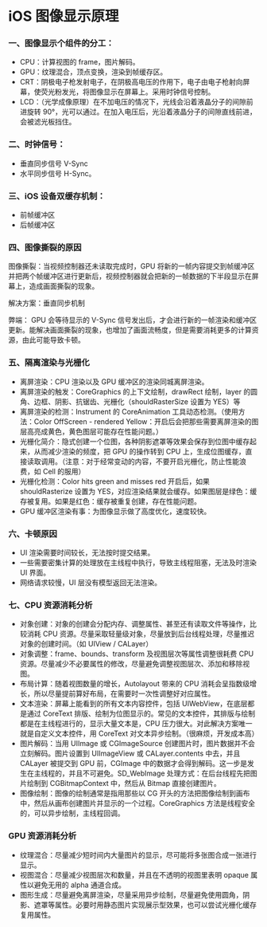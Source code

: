 # iOS 图像显示原理

### 一、图像显示个组件的分工：

- CPU：计算视图的 frame，图片解码。
- GPU：纹理混合，顶点变换，渲染到帧缓存区。
- CRT：阴极电子枪发射电子，在阴极高电压的作用下，电子由电子枪射向屏幕，使荧光粉发光，将图像显示在屏幕上。采用时钟信号控制。
- LCD：（光学成像原理）在不加电压的情况下，光线会沿着液晶分子的间隙前进旋转 90°，光可以通过。在加入电压后，光沿着液晶分子的间隙直线前进，会被滤光板挡住。

### 二、时钟信号：

- 垂直同步信号 V-Sync
- 水平同步信号 H-Sync。

### 三、iOS 设备双缓存机制：

- 前帧缓冲区
- 后帧缓冲区

### 四、图像撕裂的原因

图像撕裂：当视频控制器还未读取完成时，GPU 将新的一帧内容提交到帧缓冲区并把两个帧缓冲区进行更新后，视频控制器就会把新的一帧数据的下半段显示在屏幕上，造成画面撕裂的现象。

解决方案：垂直同步机制

弊端： GPU 会等待显示的 V-Sync 信号发出后，才会进行新的一帧渲染和缓冲区更新。能解决画面撕裂的现象，也增加了画面流畅度，但是需要消耗更多的计算资源，由此可能导致卡顿。

### 五、隔离渲染与光栅化

- 离屏渲染：CPU 渲染以及 GPU 缓冲区的渲染同城离屏渲染。
- 离屏渲染的触发：CoreGraphics 的上下文绘制，drawRect 绘制，layer 的圆角、边框、阴影、抗锯齿、光栅化（shouldRasterSize 设置为 YES）等
- 离屏渲染的检测：Instrument 的 CoreAnimation 工具动态检测。（使用方法：Color OffScreen - rendered Yellow：开启后会把那些需要离屏渲染的图层高亮成黄色，黄色图层可能存在性能问题。）
- 光栅化简介：隐式创建一个位图，各种阴影遮罩等效果会保存到位图中缓存起来，从而减少渲染的频度，把 GPU 的操作转到 CPU 上，生成位图缓存，直接读取调用。（注意：对于经常变动的内容，不要开启光栅化，防止性能浪费，如 Cell 的服用）
- 光栅化检测：Color hits green and misses red 开启后，如果 shouldRasterize 设置为 YES，对应渲染结果就会缓存。如果图层是绿色：缓存被复用。如果是红色：缓存被重复创建，存在性能问题。
- GPU 缓冲区渲染有事：为图像显示做了高度优化，速度较快。

### 六、卡顿原因

- UI 渲染需要时间较长，无法按时提交结果。
- 一些需要密集计算的处理放在主线程中执行，导致主线程阻塞，无法及时渲染 UI 界面。
- 网络请求较慢，UI 层没有模型返回无法渲染。

### 七、CPU 资源消耗分析

- 对象创建：对象的创建会分配内存、调整属性、甚至还有读取文件等操作，比较消耗 CPU 资源。尽量采取轻量级对象，尽量放到后台线程处理，尽量推迟对象的创建时间。（如 UIView / CALayer）
- 对象调整：frame、bounds、transform 及视图层次等属性调整很耗费 CPU 资源。尽量减少不必要属性的修改，尽量避免调整视图层次、添加和移除视图。
- 布局计算：随着视图数量的增长，Autolayout 带来的 CPU 消耗会呈指数级增长，所以尽量提前算好布局，在需要时一次性调整好对应属性。
- 文本渲染：屏幕上能看到的所有文本内容控件，包括 UIWebView，在底层都是通过 CoreText 排版、绘制为位图显示的。常见的文本控件，其排版与绘制都是在主线程进行的，显示大量文本是，CPU 压力很大。对此解决方案唯一就是自定义文本控件，用 CoreText 对文本异步绘制。（很麻烦，开发成本高）
- 图片解码：当用 UIImage 或 CGImageSource 创建图片时，图片数据并不会立刻解码。图片设置到 UIImageView 或 CALayer.contents 中去，并且 CALayer 被提交到 GPU 前，CGImage 中的数据才会得到解码。这一步是发生在主线程的，并且不可避免。SD_WebImage 处理方式：在后台线程先把图片绘制到 CGBitmapContext 中，然后从 Bitmap 直接创建图片。
- 图像绘制：图像的绘制通常是指用那些以 CG 开头的方法把图像绘制到画布中，然后从画布创建图片并显示的一个过程。CoreGraphics 方法是线程安全的，可以异步绘制，主线程回调。

### GPU 资源消耗分析

- 纹理混合：尽量减少短时间内大量图片的显示，尽可能将多张图合成一张进行显示。
- 视图混合：尽量减少视图层次和数量，并且在不透明的视图里表明 opaque 属性以避免无用的 alpha 通道合成。
- 图形生成：尽量避免离屏渲染，尽量采用异步绘制，尽量避免使用圆角，阴影、遮罩等属性。必要时用静态图片实现展示型效果，也可以尝试光栅化缓存复用属性。
